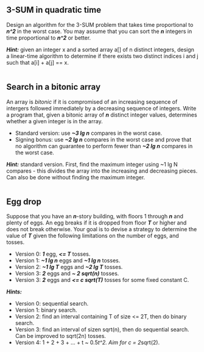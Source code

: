 ## 3-SUM in quadratic time

Design an algorithm for the 3-SUM problem that takes time proportional to **_n^2_** in the worst case. You may assume that you can sort the **_n_** integers in time proportional to **_n^2_** or better.

**_Hint:_** given an integer x and a sorted array a[] of n distinct integers, design a linear-time algorithm to determine if there exists two distinct indices i and j such that a[i] + a[j] == x.

```

```

## Search in a bitonic array

An array is _bitonic_ if it is compromised of an increasing sequence of intergers followed immediately by a decreasing sequence of integers. Write a program that, given a bitonic array of **_n_** distinct integer values, determines whether a given integer is in the array.

-   Standard version: use **_~3 lg n_** compares in the worst case.
-   Signing bonus: use **_~2 lg n_** compares in the worst case and prove that no algorithm can guarantee to perform fewer than **_~2 lg n_** compares in the worst case.

**_Hint:_** standard version. First, find the maximum integer using ~1 lg N compares - this divides the array into the increasing and decreasing pieces. Can also be done without finding the maximum integer.

```

```

## Egg drop

Suppose that you have an **_n_**-story building, with floors 1 through **_n_** and plenty of eggs. An egg breaks if it is dropped from floor **_T_** or higher and does not break otherwise. Your goal is to devise a strategy to determine the value of **_T_** given the following limitations on the number of eggs, and tosses.

-   Version 0: **_1_** egg, **_<= T_** tosses.
-   Version 1: **_~1 lg n_** eggs and **_~1 lg n_** tosses.
-   Version 2: **_~1 lg T_** eggs and **_~2 lg T_** tosses.
-   Version 3: **_2_** eggs and **_~ 2 sqrt(n)_** tosses.
-   Version 3: **_2_** eggs and **_<= c sqrt(T)_** tosses for some fixed constant C.

**_Hints:_**

-   Version 0: sequential search.
-   Version 1: binary search.
-   Version 2: find an interval containing T of size <= 2T, then do binary search.
-   Version 3: find an interval of sizen sqrt(n), then do sequential search. Can be improved to sqrt(2n)
    tosses.
-   Version 4: 1 + 2 + 3 + ... + t ~ 0.5*t^2. Aim for c = 2*sqrt(2).

```

```
